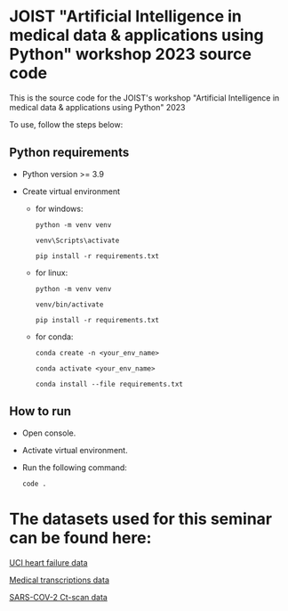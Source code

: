 # JOIST "Artificial Intelligence in medical data & applications using Python" workshop 2023 source code

This is the source code for the JOIST's workshop  "Artificial Intelligence in medical data & applications using Python" 2023 

To use, follow the steps below:

## Python requirements

- Python version >= 3.9

- Create virtual environment

  - for windows:

    ```
    python -m venv venv

    venv\Scripts\activate

    pip install -r requirements.txt
    ```

  - for linux:

    ```
    python -m venv venv

    venv/bin/activate

    pip install -r requirements.txt
    ```

  - for conda:

    ```
    conda create -n <your_env_name>

    conda activate <your_env_name>

    conda install --file requirements.txt
    ```

## How to run

- Open console.

- Activate virtual environment.

- Run the following command:

  ```
  code .
  ```

# The datasets used for this seminar can be found here:

[UCI heart failure data](https://archive.ics.uci.edu/dataset/45/heart+disease)

[Medical transcriptions data](https://www.kaggle.com/datasets/tboyle10/medicaltranscriptions)

[SARS-COV-2 Ct-scan data](https://www.kaggle.com/datasets/plameneduardo/sarscov2-ctscan-dataset)
